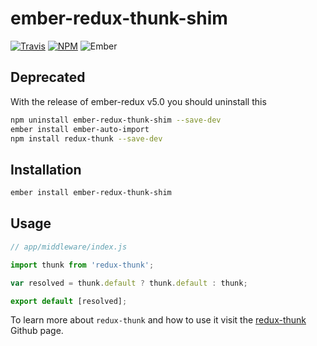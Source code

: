 # ember-redux-thunk-shim

[![Travis][ci-img]][ci-url] [![NPM][npm-img]][npm-url] ![Ember][ember-img]

## Deprecated

With the release of ember-redux v5.0 you should uninstall this

```bash
npm uninstall ember-redux-thunk-shim --save-dev
ember install ember-auto-import
npm install redux-thunk --save-dev
```


## Installation

```bash
ember install ember-redux-thunk-shim
```

## Usage

```js
// app/middleware/index.js

import thunk from 'redux-thunk';

var resolved = thunk.default ? thunk.default : thunk;

export default [resolved];
```

To learn more about `redux-thunk` and how to use it visit the [redux-thunk](https://github.com/gaearon/redux-thunk) Github page.

[ci-img]: https://img.shields.io/travis/ember-redux/ember-redux-thunk-shim.svg "Travis CI Build Status"
[ci-url]: https://travis-ci.org/ember-redux/ember-redux-thunk-shim
[ember-img]: https://img.shields.io/badge/ember-1.13.13+-green.svg "Ember 1.13.13+"
[npm-img]: https://img.shields.io/npm/v/ember-redux-thunk-shim.svg "NPM Version"
[npm-url]: https://www.npmjs.com/package/ember-redux-thunk-shim
